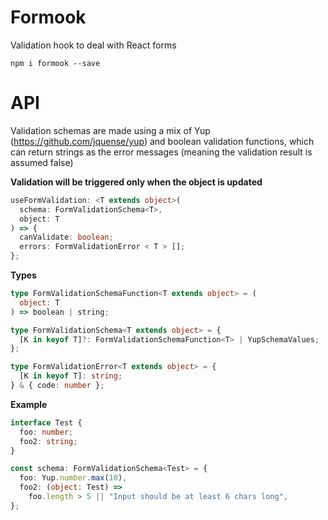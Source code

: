 # Formook

Validation hook to deal with React forms

`npm i formook --save`

# API

Validation schemas are made using a mix of Yup (https://github.com/jquense/yup) and boolean validation functions, which can return strings as the error messages (meaning the validation result is assumed false)

**Validation will be triggered only when the object is updated**

```typescript
useFormValidation: <T extends object>(
  schema: FormValidationSchema<T>,
  object: T
) => {
  canValidate: boolean;
  errors: FormValidationError < T > [];
};
```

<b>Types</b>

```typescript
type FormValidationSchemaFunction<T extends object> = (
  object: T
) => boolean | string;

type FormValidationSchema<T extends object> = {
  [K in keyof T]?: FormValidationSchemaFunction<T> | YupSchemaValues;
};

type FormValidationError<T extends object> = {
  [K in keyof T]: string;
} & { code: number };
```

<b>Example</b>

```typescript
interface Test {
  foo: number;
  foo2: string;
}

const schema: FormValidationSchema<Test> = {
  foo: Yup.number.max(10),
  foo2: (object: Test) =>
    foo.length > 5 || "Input should be at least 6 chars long",
};
```

